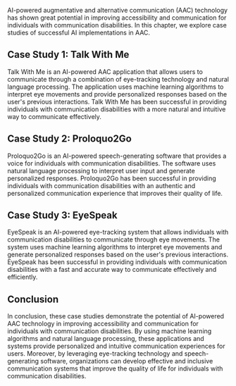 
AI-powered augmentative and alternative communication (AAC) technology has shown great potential in improving accessibility and communication for individuals with communication disabilities. In this chapter, we explore case studies of successful AI implementations in AAC.

Case Study 1: Talk With Me
--------------------------

Talk With Me is an AI-powered AAC application that allows users to communicate through a combination of eye-tracking technology and natural language processing. The application uses machine learning algorithms to interpret eye movements and provide personalized responses based on the user's previous interactions. Talk With Me has been successful in providing individuals with communication disabilities with a more natural and intuitive way to communicate effectively.

Case Study 2: Proloquo2Go
-------------------------

Proloquo2Go is an AI-powered speech-generating software that provides a voice for individuals with communication disabilities. The software uses natural language processing to interpret user input and generate personalized responses. Proloquo2Go has been successful in providing individuals with communication disabilities with an authentic and personalized communication experience that improves their quality of life.

Case Study 3: EyeSpeak
----------------------

EyeSpeak is an AI-powered eye-tracking system that allows individuals with communication disabilities to communicate through eye movements. The system uses machine learning algorithms to interpret eye movements and generate personalized responses based on the user's previous interactions. EyeSpeak has been successful in providing individuals with communication disabilities with a fast and accurate way to communicate effectively and efficiently.

Conclusion
----------

In conclusion, these case studies demonstrate the potential of AI-powered AAC technology in improving accessibility and communication for individuals with communication disabilities. By using machine learning algorithms and natural language processing, these applications and systems provide personalized and intuitive communication experiences for users. Moreover, by leveraging eye-tracking technology and speech-generating software, organizations can develop effective and inclusive communication systems that improve the quality of life for individuals with communication disabilities.

